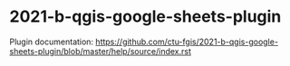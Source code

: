 # 2021-b-qgis-google-sheets-plugin

Plugin documentation:
https://github.com/ctu-fgis/2021-b-qgis-google-sheets-plugin/blob/master/help/source/index.rst
